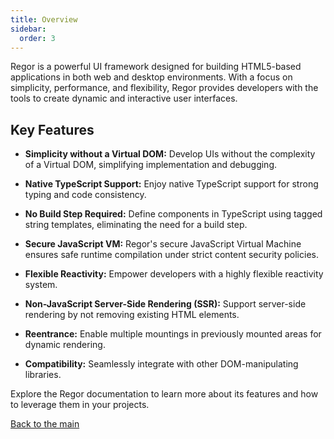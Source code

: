 ```yaml
---
title: Overview
sidebar:
  order: 3
---
```



Regor is a powerful UI framework designed for building HTML5-based applications in both web and desktop environments. With a focus on simplicity, performance, and flexibility, Regor provides developers with the tools to create dynamic and interactive user interfaces.

## Key Features

- **Simplicity without a Virtual DOM:** Develop UIs without the complexity of a Virtual DOM, simplifying implementation and debugging.

- **Native TypeScript Support:** Enjoy native TypeScript support for strong typing and code consistency.

- **No Build Step Required:** Define components in TypeScript using tagged string templates, eliminating the need for a build step.

- **Secure JavaScript VM:** Regor's secure JavaScript Virtual Machine ensures safe runtime compilation under strict content security policies.

- **Flexible Reactivity:** Empower developers with a highly flexible reactivity system.

- **Non-JavaScript Server-Side Rendering (SSR):** Support server-side rendering by not removing existing HTML elements.

- **Reentrance:** Enable multiple mountings in previously mounted areas for dynamic rendering.

- **Compatibility:** Seamlessly integrate with other DOM-manipulating libraries.

Explore the Regor documentation to learn more about its features and how to leverage them in your projects.

[Back to the main](/index)
